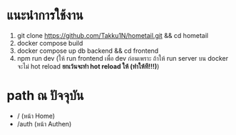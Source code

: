 # แนะนำการใช้งาน
1. git clone https://github.com/Takku1N/hometail.git && cd hometail
2. docker compose build
3. docker compose up db backend && cd frontend
4. npm run dev (ให้ run frontend เพื่อ dev ก่อนเพราะ ถ้าให้ run server บน docker จะไม่ hot reload **ยกเว้นจะทำ hot reload ให้ (ทำให้ที!!!)**)

# path ณ ปัจจุบัน
* /  (หน้า Home)
* /auth  (หน้า Authen)
